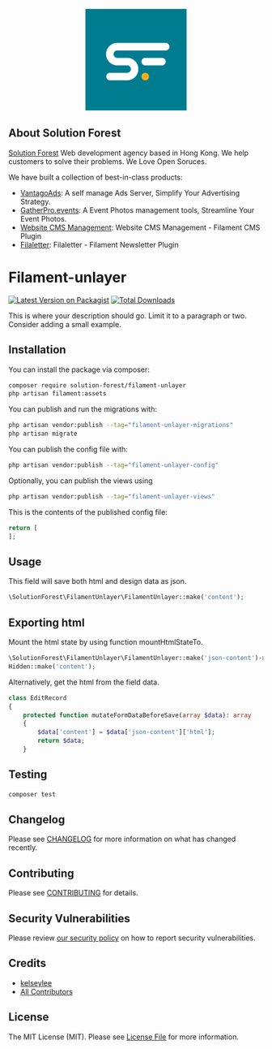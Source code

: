 
<p align="center"><a href="https://solutionforest.com" target="_blank"><img src="https://github.com/solutionforest/.github/blob/main/docs/images/sf.png?raw=true" width="200"></a></p>


## About Solution Forest

[Solution Forest](https://solutionforest.com) Web development agency based in Hong Kong. We help customers to solve their problems. We Love Open Soruces. 

We have built a collection of best-in-class products:

- [VantagoAds](https://vantagoads.com): A self manage Ads Server, Simplify Your Advertising Strategy.
- [GatherPro.events](https://gatherpro.events): A Event Photos management tools, Streamline Your Event Photos.
- [Website CMS Management](https://filamentphp.com/plugins/solution-forest-cms-website): Website CMS Management - Filament CMS Plugin
- [Filaletter](https://filaletter.solutionforest.net): Filaletter - Filament Newsletter Plugin



# Filament-unlayer

[![Latest Version on Packagist](https://img.shields.io/packagist/v/solution-forest/filament-unlayer.svg?style=flat-square)](https://packagist.org/packages/solution-forest/filament-unlayer)
[![Total Downloads](https://img.shields.io/packagist/dt/solution-forest/filament-unlayer.svg?style=flat-square)](https://packagist.org/packages/solution-forest/filament-unlayer)


This is where your description should go. Limit it to a paragraph or two. Consider adding a small example.

## Installation

You can install the package via composer:

```bash
composer require solution-forest/filament-unlayer
php artisan filament:assets
```

You can publish and run the migrations with:

```bash
php artisan vendor:publish --tag="filament-unlayer-migrations"
php artisan migrate
```

You can publish the config file with:

```bash
php artisan vendor:publish --tag="filament-unlayer-config"
```

Optionally, you can publish the views using

```bash
php artisan vendor:publish --tag="filament-unlayer-views"
```

This is the contents of the published config file:

```php
return [
];
```

## Usage

This field will save both html and design data as json.

```php
\SolutionForest\FilamentUnlayer\FilamentUnlayer::make('content');
```


## Exporting html

Mount the html state by using function mountHtmlStateTo.

```php
\SolutionForest\FilamentUnlayer\FilamentUnlayer::make('json-content')->mountHtmlStateTo('data.content');
Hidden::make('content');
```

Alternatively, get the html from the field data.

```php
class EditRecord
{
    protected function mutateFormDataBeforeSave(array $data): array
    {
        $data['content'] = $data['json-content']['html'];
        return $data;
    }
```


## Testing

```bash
composer test
```

## Changelog

Please see [CHANGELOG](CHANGELOG.md) for more information on what has changed recently.

## Contributing

Please see [CONTRIBUTING](.github/CONTRIBUTING.md) for details.

## Security Vulnerabilities

Please review [our security policy](../../security/policy) on how to report security vulnerabilities.

## Credits

- [kelseylee](https://github.com/solutionforest)
- [All Contributors](../../contributors)

## License

The MIT License (MIT). Please see [License File](LICENSE.md) for more information.
